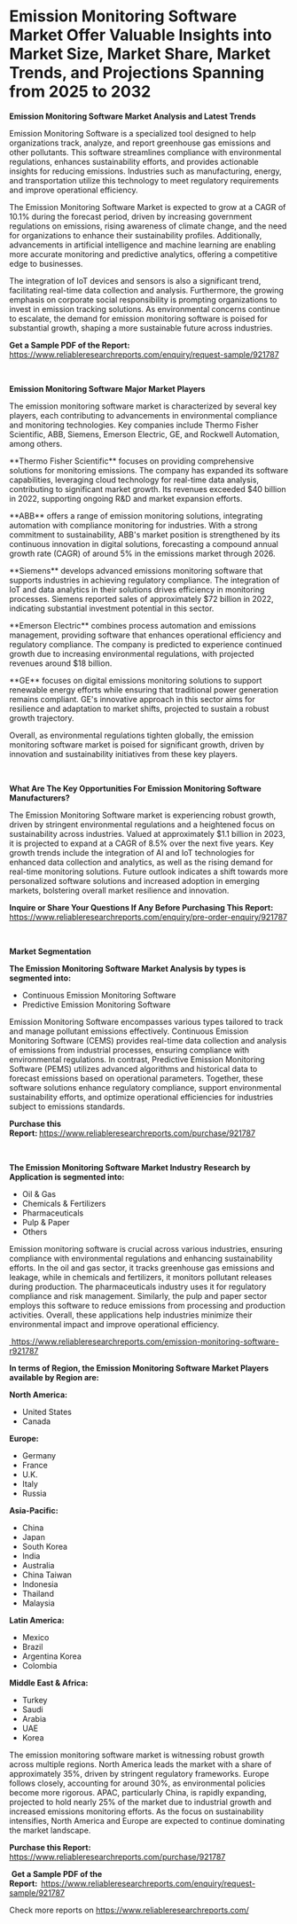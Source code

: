 <p><h1>Emission Monitoring Software Market Offer Valuable Insights into Market Size, Market Share, Market Trends, and Projections Spanning from 2025 to 2032</h1></p><p><strong>Emission Monitoring Software Market Analysis and Latest Trends</strong></p>
<p><p>Emission Monitoring Software is a specialized tool designed to help organizations track, analyze, and report greenhouse gas emissions and other pollutants. This software streamlines compliance with environmental regulations, enhances sustainability efforts, and provides actionable insights for reducing emissions. Industries such as manufacturing, energy, and transportation utilize this technology to meet regulatory requirements and improve operational efficiency.</p><p>The Emission Monitoring Software Market is expected to grow at a CAGR of 10.1% during the forecast period, driven by increasing government regulations on emissions, rising awareness of climate change, and the need for organizations to enhance their sustainability profiles. Additionally, advancements in artificial intelligence and machine learning are enabling more accurate monitoring and predictive analytics, offering a competitive edge to businesses. </p><p>The integration of IoT devices and sensors is also a significant trend, facilitating real-time data collection and analysis. Furthermore, the growing emphasis on corporate social responsibility is prompting organizations to invest in emission tracking solutions. As environmental concerns continue to escalate, the demand for emission monitoring software is poised for substantial growth, shaping a more sustainable future across industries.</p></p>
<p><strong>Get a Sample PDF of the Report:&nbsp;</strong> <a href="https://www.reliableresearchreports.com/enquiry/request-sample/921787?utm_campaign=2264&utm_medium=2&utm_source=Github&utm_content=ia&utm_term=07032025&utm_id=emission-monitoring-software">https://www.reliableresearchreports.com/enquiry/request-sample/921787</a></p>
<p>&nbsp;</p>
<p><strong>Emission Monitoring Software Major Market Players</strong></p>
<p><p>The emission monitoring software market is characterized by several key players, each contributing to advancements in environmental compliance and monitoring technologies. Key companies include Thermo Fisher Scientific, ABB, Siemens, Emerson Electric, GE, and Rockwell Automation, among others.</p><p>**Thermo Fisher Scientific** focuses on providing comprehensive solutions for monitoring emissions. The company has expanded its software capabilities, leveraging cloud technology for real-time data analysis, contributing to significant market growth. Its revenues exceeded $40 billion in 2022, supporting ongoing R&D and market expansion efforts.</p><p>**ABB** offers a range of emission monitoring solutions, integrating automation with compliance monitoring for industries. With a strong commitment to sustainability, ABB's market position is strengthened by its continuous innovation in digital solutions, forecasting a compound annual growth rate (CAGR) of around 5% in the emissions market through 2026.</p><p>**Siemens** develops advanced emissions monitoring software that supports industries in achieving regulatory compliance. The integration of IoT and data analytics in their solutions drives efficiency in monitoring processes. Siemens reported sales of approximately $72 billion in 2022, indicating substantial investment potential in this sector.</p><p>**Emerson Electric** combines process automation and emissions management, providing software that enhances operational efficiency and regulatory compliance. The company is predicted to experience continued growth due to increasing environmental regulations, with projected revenues around $18 billion.</p><p>**GE** focuses on digital emissions monitoring solutions to support renewable energy efforts while ensuring that traditional power generation remains compliant. GE's innovative approach in this sector aims for resilience and adaptation to market shifts, projected to sustain a robust growth trajectory.</p><p>Overall, as environmental regulations tighten globally, the emission monitoring software market is poised for significant growth, driven by innovation and sustainability initiatives from these key players.</p></p>
<p>&nbsp;</p>
<p><strong>What Are The Key Opportunities For Emission Monitoring Software Manufacturers?</strong></p>
<p><p>The Emission Monitoring Software market is experiencing robust growth, driven by stringent environmental regulations and a heightened focus on sustainability across industries. Valued at approximately $1.1 billion in 2023, it is projected to expand at a CAGR of 8.5% over the next five years. Key growth trends include the integration of AI and IoT technologies for enhanced data collection and analytics, as well as the rising demand for real-time monitoring solutions. Future outlook indicates a shift towards more personalized software solutions and increased adoption in emerging markets, bolstering overall market resilience and innovation.</p></p>
<p><strong>Inquire or Share Your Questions If Any Before Purchasing This Report:</strong> <a href="https://www.reliableresearchreports.com/enquiry/pre-order-enquiry/921787?utm_campaign=2264&utm_medium=2&utm_source=Github&utm_content=ia&utm_term=07032025&utm_id=emission-monitoring-software">https://www.reliableresearchreports.com/enquiry/pre-order-enquiry/921787</a></p>
<p>&nbsp;</p>
<p><strong>Market Segmentation</strong></p>
<p><strong>The Emission Monitoring Software Market Analysis by types is segmented into:</strong></p>
<p><ul><li>Continuous Emission Monitoring Software</li><li>Predictive Emission Monitoring Software</li></ul></p>
<p><p>Emission Monitoring Software encompasses various types tailored to track and manage pollutant emissions effectively. Continuous Emission Monitoring Software (CEMS) provides real-time data collection and analysis of emissions from industrial processes, ensuring compliance with environmental regulations. In contrast, Predictive Emission Monitoring Software (PEMS) utilizes advanced algorithms and historical data to forecast emissions based on operational parameters. Together, these software solutions enhance regulatory compliance, support environmental sustainability efforts, and optimize operational efficiencies for industries subject to emissions standards.</p></p>
<p><strong>Purchase this Report:&nbsp;</strong><a href="https://www.reliableresearchreports.com/purchase/921787?utm_campaign=2264&utm_medium=2&utm_source=Github&utm_content=ia&utm_term=07032025&utm_id=emission-monitoring-software">https://www.reliableresearchreports.com/purchase/921787</a></p>
<p>&nbsp;</p>
<p><strong>The Emission Monitoring Software Market Industry Research by Application is segmented into:</strong></p>
<p><ul><li>Oil & Gas</li><li>Chemicals & Fertilizers</li><li>Pharmaceuticals</li><li>Pulp & Paper</li><li>Others</li></ul></p>
<p><p>Emission monitoring software is crucial across various industries, ensuring compliance with environmental regulations and enhancing sustainability efforts. In the oil and gas sector, it tracks greenhouse gas emissions and leakage, while in chemicals and fertilizers, it monitors pollutant releases during production. The pharmaceuticals industry uses it for regulatory compliance and risk management. Similarly, the pulp and paper sector employs this software to reduce emissions from processing and production activities. Overall, these applications help industries minimize their environmental impact and improve operational efficiency.</p></p>
<p><a href="https://www.reliableresearchreports.com/emission-monitoring-software-r921787?utm_campaign=2264&utm_medium=2&utm_source=Github&utm_content=ia&utm_term=07032025&utm_id=emission-monitoring-software">&nbsp;https://www.reliableresearchreports.com/emission-monitoring-software-r921787</a></p>
<p><strong>In terms of Region, the Emission Monitoring Software Market Players available by Region are:</strong></p>
<p>
    <p> <strong> North America: </strong>
        <ul>
            <li>United States</li>
            <li>Canada</li>
        </ul>
        </p> 
    <p> <strong> Europe: </strong>
        <ul>
            <li>Germany</li>
            <li>France</li>
            <li>U.K.</li>
            <li>Italy</li>
            <li>Russia</li>
        </ul>
        </p> 
    <p> <strong> Asia-Pacific: </strong>
        <ul>
            <li>China</li>
            <li>Japan</li>
            <li>South Korea</li>
            <li>India</li>
            <li>Australia</li>
            <li>China Taiwan</li>
            <li>Indonesia</li>
            <li>Thailand</li>
            <li>Malaysia</li>
        </ul>
        </p> 
    <p> <strong> Latin America: </strong>
        <ul>
            <li>Mexico</li>
            <li>Brazil</li>
            <li>Argentina Korea</li>
            <li>Colombia</li>
        </ul>
        </p> 
    <p> <strong> Middle East & Africa: </strong>
        <ul>
            <li>Turkey</li>
            <li>Saudi</li>
            <li>Arabia</li>
            <li>UAE</li>
            <li>Korea</li>
        </ul>
    </p>
    </p>
<p><p>The emission monitoring software market is witnessing robust growth across multiple regions. North America leads the market with a share of approximately 35%, driven by stringent regulatory frameworks. Europe follows closely, accounting for around 30%, as environmental policies become more rigorous. APAC, particularly China, is rapidly expanding, projected to hold nearly 25% of the market due to industrial growth and increased emissions monitoring efforts. As the focus on sustainability intensifies, North America and Europe are expected to continue dominating the market landscape.</p></p>
<p><strong>Purchase this Report: </strong><a href="https://www.reliableresearchreports.com/purchase/921787?utm_campaign=2264&utm_medium=2&utm_source=Github&utm_content=ia&utm_term=07032025&utm_id=emission-monitoring-software">https://www.reliableresearchreports.com/purchase/921787</a></p>
<p>&nbsp;<strong>Get a Sample PDF of the Report:&nbsp;&nbsp;</strong><a href="https://www.reliableresearchreports.com/enquiry/request-sample/921787?utm_campaign=2264&utm_medium=2&utm_source=Github&utm_content=ia&utm_term=07032025&utm_id=emission-monitoring-software">https://www.reliableresearchreports.com/enquiry/request-sample/921787</a></p>
<p><strong></strong></p>
<p>Check more reports on <a href="https://www.reliableresearchreports.com/?utm_campaign=2264&utm_medium=2&utm_source=Github&utm_content=ia&utm_term=07032025&utm_id=emission-monitoring-software">https://www.reliableresearchreports.com/</a></p>